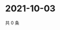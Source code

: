 # 2021-10-03

共 0 条

<!-- BEGIN WEIBO -->
<!-- 最后更新时间 Sun Oct 03 2021 08:14:25 GMT+0800 (China Standard Time) -->

<!-- END WEIBO -->
